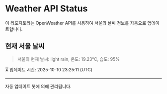 
# Weather API Status

이 리포지토리는 OpenWeather API를 사용하여 서울의 날씨 정보를 자동으로 업데이트합니다.

## 현재 서울 날씨
> 서울의 현재 날씨: light rain, 온도: 19.23°C, 습도: 95%

⏳ 업데이트 시간: 2025-10-10 23:25:11 (UTC)

---
자동 업데이트 봇에 의해 관리됩니다.
